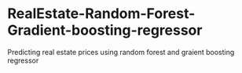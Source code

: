 # RealEstate-Random-Forest-Gradient-boosting-regressor
Predicting real estate prices using random forest and graient boosting regressor
